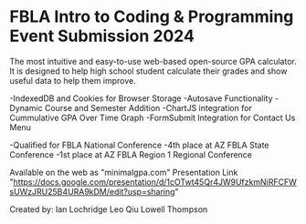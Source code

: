# FBLA Intro to Coding & Programming Event Submission 2024
The most intuitive and easy-to-use web-based open-source GPA calculator. It is designed to help high school student calculate their grades and show useful data to help them improve.

-IndexedDB and Cookies for Browser Storage 
-Autosave Functionality 
-Dynamic Course and Semester Addition
-ChartJS integration for Cummulative GPA Over Time Graph
-FormSubmit Integration for Contact Us Menu

-Qualified for FBLA National Conference
-4th place at AZ FBLA State Conference
-1st place at AZ FBLA Region 1 Regional Conference

Available on the web as "minimalgpa.com"
Presentation Link "https://docs.google.com/presentation/d/1cOTwt45Qr4JW9UfzkmNiRFCFWsUWzJRU25B4URA9kDM/edit?usp=sharing"

Created by:
Ian Lochridge 
Leo Qiu 
Lowell Thompson 

